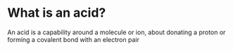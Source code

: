# What is an acid?
An acid is a capability around a molecule or ion, about donating a proton or forming a covalent bond with an electron pair